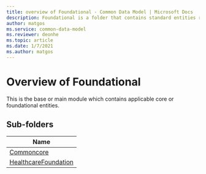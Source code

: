 ```yaml
---
title: overview of Foundational - Common Data Model | Microsoft Docs
description: Foundational is a folder that contains standard entities related to the Common Data Model.
author: matgos
ms.service: common-data-model
ms.reviewer: deonhe
ms.topic: article
ms.date: 1/7/2021
ms.author: matgos
---
```


# Overview of Foundational
This is the base or main module which contains  applicable core or foundational entities.

## Sub-folders

|Name|
|---|
|[Commoncore](Commoncore/overview.md)|
|[HealthcareFoundation](HealthcareFoundation/overview.md)|



